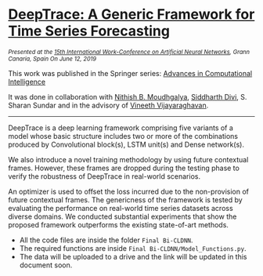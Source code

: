 # [DeepTrace: A Generic Framework for Time Series Forecasting](https://link.springer.com/chapter/10.1007/978-3-030-20521-8_12)

<i><small>Presented at the <a href="http://iwann.uma.es">15th International Work-Conference on Artificial Neural Networks</a>, Grann Canaria, Spain On June 12, 2019</small></i>

This work was published in the Springer series: [Advances in Computational Intelligence](https://link.springer.com/book/10.1007/978-3-030-20521-8)

It was done in collaboration with [Nithish B. Moudhgalya](https://nithishb.github.io/my-website/#/about), [Siddharth Divi](https://siddharthdivi.github.io), S. Sharan Sundar and in the advisory of [Vineeth Vijayaraghavan](https://solarillionfoundation.org/people/VineethVijayaraghavan/).

<hr>

DeepTrace is a deep learning framework comprising five variants of a model whose basic structure includes two or more of the combinations produced by Convolutional block(s), LSTM unit(s) and Dense network(s).

We also introduce a novel training methodology by using future contextual frames. However, these frames are dropped during the testing phase to verify the robustness of DeepTrace in real-world scenarios. 

An optimizer is used to offset the loss incurred due to the non-provision of future contextual frames. The genericness of the framework is tested by evaluating the performance on real-world time series datasets across diverse domains. We conducted substantial experiments that show the proposed framework outperforms the existing state-of-art methods.


- All the code files are inside the folder `Final Bi-CLDNN`.
- The required functions are inside `Final Bi-CLDNN/Model_Functions.py`.
- The data will be uploaded to a drive and the link will be updated in this document soon.
